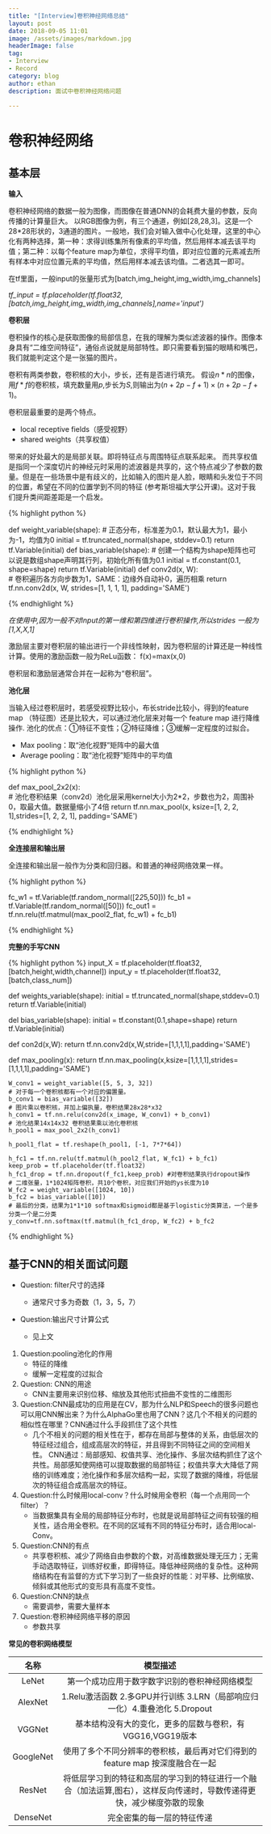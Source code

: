 ```yaml
---
title: "[Interview]卷积神经网络总结"
layout: post
date: 2018-09-05 11:01
image: /assets/images/markdown.jpg
headerImage: false
tag:
- Interview
- Record
category: blog
author: ethan
description: 面试中卷积神经网络问题

---
```


# 卷积神经网络

## 基本层

__输入__

卷积神经网络的数据一般为图像，而图像在普通DNN的会耗费大量的参数，反向传播的计算量巨大。
以RGB图像为例，有三个通道，例如[28,28,3]。这是一个28*28形状的，3通道的图片。一般地，我们会对输入做中心化处理，这里的中心化有两种选择，第一种：求得训练集所有像素的平均值，然后用样本减去该平均值；第二种：以每个feature map为单位，求得平均值，即对应位置的元素减去所有样本中对应位置元素的平均值，然后用样本减去该均值。二者选其一即可。 

在tf里面，一般input的张量形式为[batch,img_height,img_width,img_channels]

*tf_input = tf.placeholder(tf.float32,[batch,img_height,img_width,img_channels],name='input')*

__卷积层__

卷积操作的核心是获取图像的局部信息，在我的理解为类似滤波器的操作。图像本身具有“二维空间特征”，通俗点说就是局部特性。即只需要看到猫的眼睛和嘴巴，我们就能判定这个是一张猫的图片。

卷积有两类参数，卷积核的大小，步长，还有是否进行填充。
假设$n*n$的图像，用$f*f$的卷积核，填充数量用$p$,步长为$S$,则输出为$(n+2p−f+1)×(n+2p−f+1)$。

卷积层最重要的是两个特点。

- local receptive fields（感受视野）
- shared weights（共享权值）

带来的好处最大的是局部关联。即将特征点与周围特征点联系起来。
而共享权值是指同一个深度切片的神经元时采用的滤波器是共享的，这个特点减少了参数的数量。但是在一些场景中是有歧义的，比如输入的图片是人脸，眼睛和头发位于不同的位置，希望在不同的位置学到不同的特征 (参考斯坦福大学公开课)。这对于我们提升类间距差距是一个启发。

{% highlight python %}

def weight_variable(shape):
		# 正态分布，标准差为0.1，默认最大为1，最小为-1，均值为0
    		initial = tf.truncated_normal(shape, stddev=0.1)
    		return tf.Variable(initial)
def bias_variable(shape):
		# 创建一个结构为shape矩阵也可以说是数组shape声明其行列，初始化所有值为0.1
    		initial = tf.constant(0.1, shape=shape)
    		return tf.Variable(initial)
	def conv2d(x, W):  
		# 卷积遍历各方向步数为1，SAME：边缘外自动补0，遍历相乘
  		return tf.nn.conv2d(x, W, strides=[1, 1, 1, 1], padding='SAME') 
  		 
{% endhighlight %}

*在使用中,因为一般不对Input的第一维和第四维进行卷积操作,所以strides 一般为[1,X,X,1]*


激励层主要对卷积层的输出进行一个非线性映射，因为卷积层的计算还是一种线性计算。使用的激励函数一般为ReLu函数：
f(x)=max(x,0)

卷积层和激励层通常合并在一起称为“卷积层”。


__池化层__

当输入经过卷积层时，若感受视野比较小，布长stride比较小，得到的feature map （特征图）还是比较大，可以通过池化层来对每一个 feature map 进行降维操作.
池化的优点：①特征不变性；②特征降维；③缓解一定程度的过拟合。

- Max pooling：取“池化视野”矩阵中的最大值
- Average pooling：取“池化视野”矩阵中的平均值

{% highlight python %}

def max_pool_2x2(x):  
		# 池化卷积结果（conv2d）池化层采用kernel大小为2*2，步数也为2，周围补0，取最大值。数据量缩小了4倍
  		return tf.nn.max_pool(x, ksize=[1, 2, 2, 1],strides=[1, 2, 2, 1], padding='SAME')  

{% endhighlight %}

__全连接层和输出层__

全连接和输出层一般作为分类和回归器。和普通的神经网络效果一样。

{% highlight python %}

fc_w1 = tf.Variable(tf.random_normal([2*2*5,50]))
fc_b1 =  tf.Variable(tf.random_normal([50]))
fc_out1 = tf.nn.relu(tf.matmul(max_pool2_flat, fc_w1) + fc_b1)

{% endhighlight %}


__完整的手写CNN__

{% highlight python %}
input_X = tf.placeholder(tf.float32,[batch,height,width,channel])
input_y = tf.placeholder(tf.float32,[batch,class_num])

def weights_variable(shape):
	initial = tf.truncated_normal(shape,stddev=0.1)
	return tf.Variable(initial)

del bias_variable(shape):
	initial = tf.constant(0.1,shape=shape)
	return tf.Variable(initial)

def con2d(x,W):
	return tf.nn.conv2d(x,W,stride=[1,1,1,1],padding='SAME')

def max_pooling(x):
	return tf.nn.max_pooling(x,ksize=[1,1,1,1],strides=[1,1,1,1],padding='SAME')
	
	W_conv1 = weight_variable([5, 5, 3, 32]) 
	# 对于每一个卷积核都有一个对应的偏置量。
	b_conv1 = bias_variable([32])  
	# 图片乘以卷积核，并加上偏执量，卷积结果28x28*x32
	h_conv1 = tf.nn.relu(conv2d(x_image, W_conv1) + b_conv1)  
	# 池化结果14x14x32 卷积结果乘以池化卷积核
	h_pool1 = max_pool_2x2(h_conv1) 
	
	h_pool1_flat = tf.reshape(h_pool1, [-1, 7*7*64]) 
	
	h_fc1 = tf.nn.relu(tf.matmul(h_pool2_flat, W_fc1) + b_fc1) 
	keep_prob = tf.placeholder(tf.float32) 
	h_fc1_drop = tf.nn.dropout(f_fc1,keep_prob) #对卷积结果执行dropout操作
	# 二维张量，1*1024矩阵卷积，共10个卷积，对应我们开始的ys长度为10
	W_fc2 = weight_variable([1024, 10])  
	b_fc2 = bias_variable([10])  
	# 最后的分类，结果为1*1*10 softmax和sigmoid都是基于logistic分类算法，一个是多分类一个是二分类
	y_conv=tf.nn.softmax(tf.matmul(h_fc1_drop, W_fc2) + b_fc2


{% endhighlight %}

## 基于CNN的相关面试问题

- Question: filter尺寸的选择
	- 通常尺寸多为奇数（1，3，5，7） 

- Question:输出尺寸计算公式
	- 见上文

1. Question:pooling池化的作用
	- 特征的降维
	- 缓解一定程度的过拟合
2. Question: CNN的用途
	- CNN主要用来识别位移、缩放及其他形式扭曲不变性的二维图形
3. Question:CNN最成功的应用是在CV，那为什么NLP和Speech的很多问题也可以用CNN解出来？为什么AlphaGo里也用了CNN？这几个不相关的问题的相似性在哪里？CNN通过什么手段抓住了这个共性
	- 几个不相关的问题的相关性在于，都存在局部与整体的关系，由低层次的特征经过组合，组成高层次的特征，并且得到不同特征之间的空间相关性。
CNN通过：局部感知、权值共享、池化操作、多层次结构抓住了这个共性。局部感知使网络可以提取数据的局部特征；权值共享大大降低了网络的训练难度；池化操作和多层次结构一起，实现了数据的降维，将低层次的特征组合成高层次的特征。
4. Question:什么时候用local-conv？什么时候用全卷积（每一个点用同一个filter）？
	- 当数据集具有全局的局部特征分布时，也就是说局部特征之间有较强的相关性，适合用全卷积。在不同的区域有不同的特征分布时，适合用local-Conv。
5. Question:CNN的有点
	- 共享卷积核、减少了网络自由参数的个数，对高维数据处理无压力；无需手动选取特征，训练好权重，即得特征。降低神经网络的复杂性。这种网络结构在有监督的方式下学习到了一些良好的性能：对平移、比例缩放、倾斜或其他形式的变形具有高度不变性。 
6. Question:CNN的缺点
	- 需要调参，需要大量样本 
7. Question:卷积神经网络平移的原因
	- 参数共享
 
	
__常见的卷积网络模型__

| 名称             |  模型描述|
|:---------------:|:-------:|
|LeNet|第一个成功应用于数字数字识别的卷积神经网络模型|
| AlexNet|1.Relu激活函数 2.多GPU并行训练 3.LRN（局部响应归一化）4.重叠池化 5.Dropout|
| VGGNet | 基本结构没有大的变化，更多的层数与卷积，有VGG16,VGG19版本|
| GoogleNet | 使用了多个不同分辨率的卷积核，最后再对它们得到的feature map 按深度融合在一起|
| ResNet| 将低层学习到的特征和高层的学习到的特征进行一个融合（加法运算,图右），这样反向传递时，导数传递得更快，减少梯度弥散的现象|
| DenseNet| 完全密集的每一层的特征传递|






